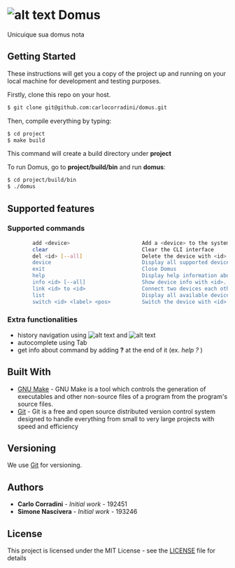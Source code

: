 # ![alt text](https://github.githubassets.com/images/icons/emoji/unicode/1f3e1.png) Domus

Unicuique sua domus nota

## Getting Started

These instructions will get you a copy of the project up and running on your local machine for development and testing purposes.

Firstly, clone this repo on your host.
~~~~~ bash
$ git clone git@github.com:carlocorradini/domus.git
~~~~~
Then, compile everything by typing:
~~~~~ bash
$ cd project
$ make build
~~~~~
This command will create a build directory under **project**

To run Domus, go to **project/build/bin** and run **domus**:
~~~~~ bash
$ cd project/build/bin
$ ./domus
~~~~~

## Supported features

### Supported commands
~~~~~ bash
        add <device>                       Add a <device> to the system and show its features
        clear                              Clear the CLI interface
        del <id> [--all]                   Delete the device with <id>. If [--all] delete all devices. If it's a control device, deletion is done recursively
        device                             Display all supported devices and their description
        exit                               Close Domus
        help                               Display help information about Domus
        info <id> [--all]                  Show device info with <id>. Show all devices info with [--all]
        link <id> to <id>                  Connect two devices each other. One must be a control device
        list                               Display all available devices and their features
        switch <id> <label> <pos>          Switch the device with <id> the feature <label> into <pos>
~~~~~

### Extra functionalities
- history navigation using ![alt text](https://github.githubassets.com/images/icons/emoji/unicode/2b06.png) and ![alt text](https://github.githubassets.com/images/icons/emoji/unicode/2b07.png)
- autocomplete using Tab
- get info about command by adding **?** at the end of it (ex. *help ?* )

## Built With

* [GNU Make](https://www.gnu.org/software/make/) - GNU Make is a tool which controls the generation of executables and other non-source files of a program from the program's source files.
* [Git](https://git-scm.com) - Git is a free and open source distributed version control system designed to handle everything from small to very large projects with speed and efficiency

## Versioning

We use [Git](https://git-scm.com) for versioning.

## Authors

- **Carlo Corradini** - _Initial work_ - 192451
- **Simone Nascivera** - _Initial work_ - 193246

## License

This project is licensed under the MIT License - see the [LICENSE](LICENSE) file for details